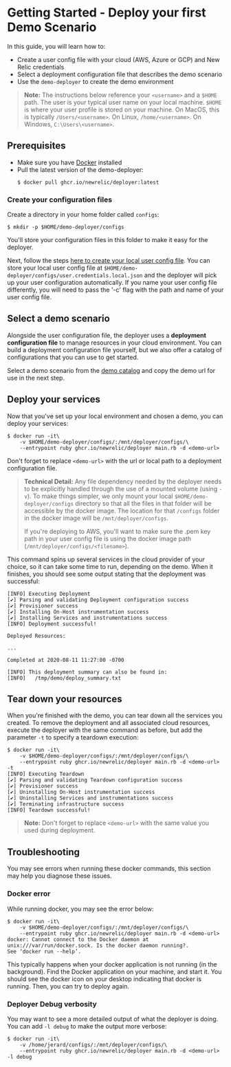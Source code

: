 # Getting Started - Deploy your first Demo Scenario

In this guide, you will learn how to:
* Create a user config file with your cloud (AWS, Azure or GCP) and New Relic credentials
* Select a deployment configuration file that describes the demo scenario
* Use the `demo-deployer` to create the demo environment

> **Note:** The instructions below reference your `<username>` and a `$HOME` path. The user is your typical user name on your local machine. `$HOME` is where your user profile is stored on your machine. On MacOS, this is typically `/Users/<username>`. On Linux, `/home/<username>`. On Windows, `C:\Users\<username>`.

## Prerequisites
* Make sure you have [Docker](https://docs.docker.com/get-docker/) installed
* Pull the latest version of the demo-deployer:
  ```console
  $ docker pull ghcr.io/newrelic/deployer:latest
  ```

### Create your configuration files

Create a directory in your home folder called `configs`:

```console
$ mkdir -p $HOME/demo-deployer/configs
```

You'll store your configuration files in this folder to make it easy for the deployer.

Next, follow the steps [here to create your local user config file](https://github.com/newrelic/demo-deployer/blob/main/documentation/user_config/README.md). You can store your local user config file at `$HOME/demo-deployer/configs/user.credentials.local.json` and the deployer will pick up your user configuration automatically. If you name your user config file differently, you will need to pass the '-c' flag with the path and name of your user config file.

## Select a demo scenario

Alongside the user configuration file, the deployer uses a **deployment configuration file** to manage resources in your cloud environment. You can build a deployment configuration file yourself, but we also offer a catalog of configurations that you can use to get started.

Select a demo scenario from the [demo catalog](catalog/README.md) and copy the demo url for use in the next step.

## Deploy your services

Now that you've set up your local environment and chosen a demo, you can deploy your services:

```console
$ docker run -it\
    -v $HOME/demo-deployer/configs/:/mnt/deployer/configs/\
    --entrypoint ruby ghcr.io/newrelic/deployer main.rb -d <demo-url>
```

Don't forget to replace `<demo-url>` with the url or local path to a deployment configuration file.

> **Technical Detail:** Any file dependency needed by the deployer needs to be explicitly handled through the use of a mounted volume (using `-v`). To make things simpler, we only mount your local `$HOME/demo-deployer/configs` directory so that all the files in that folder will be accessible by the docker image. The location for that `/configs` folder in the docker image will be `/mnt/deployer/configs`.
>
> If you're deploying to AWS, you'll want to make sure the .pem key path in your user config file is using the docker image path (`/mnt/deployer/configs/<filename>`).

This command spins up several services in the cloud provider of your choice, so it can take some time to run, depending on the demo. When it finishes, you should see some output stating that the deployment was successful:

```console
[INFO] Executing Deployment
[✔] Parsing and validating Deployment configuration success
[✔] Provisioner success
[✔] Installing On-Host instrumentation success
[✔] Installing Services and instrumentations success
[INFO] Deployment successful!

Deployed Resources:

...

Completed at 2020-08-11 11:27:00 -0700

[INFO] This deployment summary can also be found in:
[INFO]   /tmp/demo/deploy_summary.txt
```

## Tear down your resources

When you're finished with the demo, you can tear down all the services you created. To remove the deployment and all associated cloud resources, execute the deployer with the same command as before, but add the parameter `-t` to specify a teardown execution:

```console
$ docker run -it\
    -v $HOME/demo-deployer/configs/:/mnt/deployer/configs/\
    --entrypoint ruby ghcr.io/newrelic/deployer main.rb -d <demo-url> -t
[INFO] Executing Teardown
[✔] Parsing and validating Teardown configuration success
[✔] Provisioner success
[✔] Uninstalling On-Host instrumentation success
[✔] Uninstalling Services and instrumentations success
[✔] Terminating infrastructure success
[INFO] Teardown successful!
```

> **Note:** Don't forget to replace `<demo-url>` with the same value you used during deployment.

## Troubleshooting

You may see errors when running these docker commands, this section may help you diagnose these issues.

### Docker error

While running docker, you may see the error below:

```console
$ docker run -it\
    -v $HOME/demo-deployer/configs/:/mnt/deployer/configs/\
    --entrypoint ruby ghcr.io/newrelic/deployer main.rb -d <demo-url>
docker: Cannot connect to the Docker daemon at unix:///var/run/docker.sock. Is the docker daemon running?.
See ‘docker run --help’.
```

This typically happens when your docker application is not running (in the background). Find the Docker application on your machine, and start it. You should see the docker icon on your desktop indicating that docker is running. Then, you can try to deploy again.

### Deployer Debug verbosity

You may want to see a more detailed output of what the deployer is doing. You can add `-l debug` to make the output more verbose:

```console
$ docker run -it\
    -v /home/jerard/configs/:/mnt/deployer/configs/\
    --entrypoint ruby ghcr.io/newrelic/deployer main.rb -d <demo-url> -l debug
```

